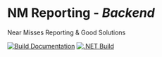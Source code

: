 # NM Reporting - *Backend*
Near Misses Reporting &amp; Good Solutions

[![Build Documentation](https://github.com/lucamazzza/nm-reporting-backend/actions/workflows/docs.yml/badge.svg?branch=main)](https://github.com/lucamazzza/nm-reporting-backend/actions/workflows/docs.yml)
[![.NET Build](https://github.com/lucamazzza/nm-reporting-backend/actions/workflows/dotnet.yml/badge.svg?branch=main)](https://github.com/lucamazzza/nm-reporting-backend/actions/workflows/dotnet.yml)
